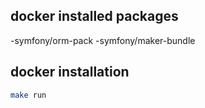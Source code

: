 ## docker installed packages
-symfony/orm-pack
-symfony/maker-bundle


## docker installation

```bash
make run
```